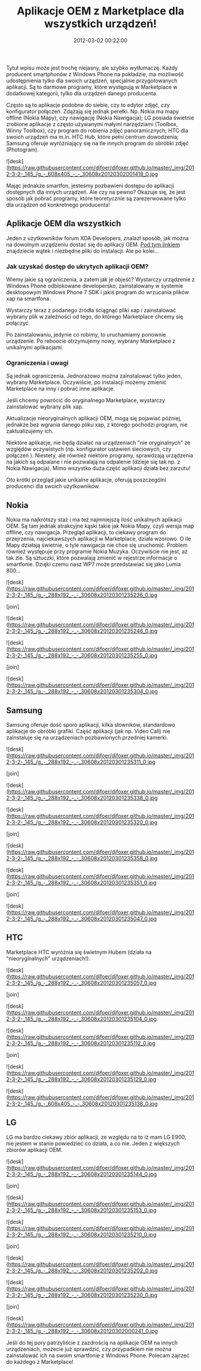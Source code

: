 ﻿---
layout:     post
title:      Aplikacje OEM z Marketplace dla wszystkich urządzeń!
date:       2012-03-02 00:22:00
summary:    Tytuł wpisu może jest trochę niejasny, ale szybko wytłumaczę. Każdy producent smartphonów z Windows Phone na pokładzie, ma możliwość udostępnienia tylko dla swoich urządzeń, specjalnie przygotowanych aplikacji. Są to darmowe programy, które występują w Marketplace w dodatkowej kategorii, tylko dla u...
categories: oprogramowanie porady urządzenia mobilne
---



Tytuł wpisu może jest trochę niejasny, ale szybko wytłumaczę. Każdy producent smartphonów z Windows Phone na pokładzie, ma możliwość udostępnienia tylko dla swoich urządzeń, specjalnie przygotowanych aplikacji. Są to darmowe programy, które występują w Marketplace w dodatkowej kategorii, tylko dla urządzeń danego producenta. 

Często są to aplikacje podobne do siebie, czy to edytor zdjęć, czy konfigurator połączeń. Zdążają się jednak perełki. Np. Nokia ma mapy offline (Nokia Mapy), czy nawigację (Nokia Nawigacja); LG posiada świetnie zrobione aplikacje z często używanymi małymi narzędziami (Toolbox, Winny Toolbox), czy program do robienia zdjęć panoramicznych; HTC dla swoich urządzeń ma m.in. HTC Hub, które pełni centrum dowodzenia; Samsung oferuje wyróżniający się na tle innych program do obróbki zdjęć (Photogram).



![desk](https://raw.githubusercontent.com/djfoer/djfoxer.github.io/master/_img/2012-3-2-_145_/g_-_608x405_-_-_30608x20120302001418_0.jpg



Mając jednakże smartfon, jesteśmy pozbawieni dostępu do aplikacji dostępnych dla innych urządzeń. Ale czy na pewno? Okazuje się, że jest sposób jak pobrać programy, które teoretycznie są zarezerwowane tylko dla urządzeń od konkretnego producenta!



## Aplikacje OEM dla wszystkich



Jeden z użytkowników forum XDA Developers, znalazł sposób, jak można na dowolnym urządzeniu dostać się do aplikacji OEM. [Pod tym linkiem](http://forum.xda-developers.com/showthread.php?t=1393265) znajdziecie wątek i niezbędne pliki do instalacji. Ale po kolei...



### Jak uzyskać dostęp do ukrytych aplikacji OEM?



Wiemy jakie są ograniczenia, a zatem jak je objeść? Wystarczy urządzenie z Windows Phone odblokowane developersko, zainstalowany w systemie desktopowym Windows Phone 7 SDK i jakiś program do wrzucania plików xap na smartfona.

Wystarczy teraz z podanego źródła ściągnąć pliki xap i zainstalować wybrany plik w zależności od tego, do którego Marketplace chcemy się połączyć. 

Po zainstalowaniu, jedynie co robimy, to uruchamiamy ponownie urządzenie. Po reboocie otrzymujemy nowy, wybrany Marketplace z unikalnymi aplikacjami.



### Ograniczenia i uwagi



Są jednak ograniczenia. Jednorazowo można zainstalować tylko jeden, wybrany Marketplace. Oczywiście, po instalacji możemy zmienić Marketplace na inny i pobrać inne aplikacje.

Jeśli chcemy powrócić do oryginalnego Marketplace, wystarczy zainstalować  wybrany plik xap.

Aktualizacje nieoryginalnych aplikacji OEM, mogą się pojawiać później, jednakże bez wgrania danego pliku xap, z którego pochodzi program, nie zaktualizujemy ich.

Niektóre aplikacje, nie będą działać na urządzeniach &quot;nie oryginalnych&quot; ze względów oczywistych (np. konfigurator ustawień sieciowych, czy połączeń ). Niestety, ale  również niektóre programy, sprawdzają urządzenia na jakich są odpalane i nie pozwalają na odpalenie (dzieje się tak np. z Nokia Nawigacja). Mimo wszystko duża część aplikacji działa bez zarzutu! 

Oto krótki przegląd jakie unikalne aplikacje, oferują  poszczególni producenci dla swoich użytkowników.



## Nokia



Nokia ma najkrótszy staż i ma też najmniejszą ilość unikalnych aplikacji OEM. Są tam jednak atrakcyjne kąski takie jak Nokia Mapy, czyli wersja map offline, czy nawigacja. Przegląd aplikacji, to ciekawy program do przejrzenia, najciekawszych aplikacji w Marketplace, działa wzorowo. O ile Mapy działają świetnie, o tyle nawigacja nie chce się uruchomić. Problem również występuje przy programie Nokia Muzyka. Oczywiście nie jest, aż tak źle. Są sztuczki, które pozwalają zmienić w rejestrze informacje o smartfonie. Dzięki czemu nasz WP7 może przedstawiać się jako Lumia 800... 





![desk](https://raw.githubusercontent.com/djfoer/djfoxer.github.io/master/_img/2012-3-2-_145_/g_-_288x192_-_-_30608x20120301235236_0.jpg

[join]

![desk](https://raw.githubusercontent.com/djfoer/djfoxer.github.io/master/_img/2012-3-2-_145_/g_-_288x192_-_-_30608x20120301235246_0.jpg





![desk](https://raw.githubusercontent.com/djfoer/djfoxer.github.io/master/_img/2012-3-2-_145_/g_-_288x192_-_-_30608x20120301235255_0.jpg

[join]

![desk](https://raw.githubusercontent.com/djfoer/djfoxer.github.io/master/_img/2012-3-2-_145_/g_-_288x192_-_-_30608x20120301235304_0.jpg





## Samsung



Samsung oferuje dość sporo aplikacji, kilka słowników, standardowo aplikacje do obróbki grafiki. Część aplikacji (jak np. Video Call) nie zainstaluje się na urządzeniach pozbawionych przedniej kamerki.



![desk](https://raw.githubusercontent.com/djfoer/djfoxer.github.io/master/_img/2012-3-2-_145_/g_-_288x192_-_-_30608x20120301235311_0.jpg

[join]

![desk](https://raw.githubusercontent.com/djfoer/djfoxer.github.io/master/_img/2012-3-2-_145_/g_-_288x192_-_-_30608x20120301235338_0.jpg





![desk](https://raw.githubusercontent.com/djfoer/djfoxer.github.io/master/_img/2012-3-2-_145_/g_-_288x192_-_-_30608x20120301235320_0.jpg

[join]

![desk](https://raw.githubusercontent.com/djfoer/djfoxer.github.io/master/_img/2012-3-2-_145_/g_-_288x192_-_-_30608x20120301235358_0.jpg





![desk](https://raw.githubusercontent.com/djfoer/djfoxer.github.io/master/_img/2012-3-2-_145_/g_-_288x192_-_-_30608x20120301235351_0.jpg

[join]

![desk](https://raw.githubusercontent.com/djfoer/djfoxer.github.io/master/_img/2012-3-2-_145_/g_-_288x192_-_-_30608x20120301235047_0.jpg





## HTC



Marketplace HTC wyróżnia się świetnym Hubem (działa na &quot;nieoryginalnych&quot; urządzeniach!).



![desk](https://raw.githubusercontent.com/djfoer/djfoxer.github.io/master/_img/2012-3-2-_145_/g_-_288x192_-_-_30608x20120301235057_0.jpg

[join]

![desk](https://raw.githubusercontent.com/djfoer/djfoxer.github.io/master/_img/2012-3-2-_145_/g_-_288x192_-_-_30608x20120301235104_0.jpg





![desk](https://raw.githubusercontent.com/djfoer/djfoxer.github.io/master/_img/2012-3-2-_145_/g_-_288x192_-_-_30608x20120301235112_0.jpg

[join]

![desk](https://raw.githubusercontent.com/djfoer/djfoxer.github.io/master/_img/2012-3-2-_145_/g_-_288x192_-_-_30608x20120301235129_0.jpg





![desk](https://raw.githubusercontent.com/djfoer/djfoxer.github.io/master/_img/2012-3-2-_145_/g_-_608x405_-_-_30608x20120301235138_0.jpg






## LG



LG ma bardzo ciekawy zbiór aplikacji, ze względu na to iż mam LG E900, nie jestem w stanie powiedzieć co działa, a co nie. Jeden z większych zbiorów aplikacji OEM. 



![desk](https://raw.githubusercontent.com/djfoer/djfoxer.github.io/master/_img/2012-3-2-_145_/g_-_288x192_-_-_30608x20120301235144_0.jpg

[join]

![desk](https://raw.githubusercontent.com/djfoer/djfoxer.github.io/master/_img/2012-3-2-_145_/g_-_288x192_-_-_30608x20120301235153_0.jpg





![desk](https://raw.githubusercontent.com/djfoer/djfoxer.github.io/master/_img/2012-3-2-_145_/g_-_288x192_-_-_30608x20120301235210_0.jpg

[join]

![desk](https://raw.githubusercontent.com/djfoer/djfoxer.github.io/master/_img/2012-3-2-_145_/g_-_288x192_-_-_30608x20120301235202_0.jpg





![desk](https://raw.githubusercontent.com/djfoer/djfoxer.github.io/master/_img/2012-3-2-_145_/g_-_288x192_-_-_30608x20120301235230_0.jpg

[join]

![desk](https://raw.githubusercontent.com/djfoer/djfoxer.github.io/master/_img/2012-3-2-_145_/g_-_288x192_-_-_30608x20120302000241_0.jpg




Jeśli do tej pory patrzyliście z zazdrością na aplikacje OEM na innych urządzeniach, możecie już sprawdzić, czy przypadkiem nie można zainstalować ich na swoim smartfonie z Windows Phone. Polecam zajrzeć do każdego z Marketplace!